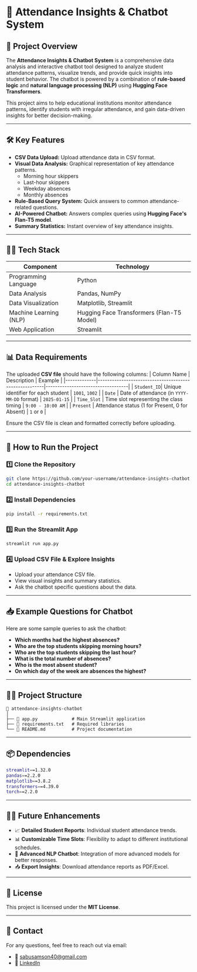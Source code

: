 # 📅 **Attendance Insights & Chatbot System**

## 📄 **Project Overview**
The **Attendance Insights & Chatbot System** is a comprehensive data analysis and interactive chatbot tool designed to analyze student attendance patterns, visualize trends, and provide quick insights into student behavior. The chatbot is powered by a combination of **rule-based logic** and **natural language processing (NLP)** using **Hugging Face Transformers**.

This project aims to help educational institutions monitor attendance patterns, identify students with irregular attendance, and gain data-driven insights for better decision-making.

---

## 🛠️ **Key Features**
- **CSV Data Upload:** Upload attendance data in CSV format.
- **Visual Data Analysis:** Graphical representation of key attendance patterns.
  - Morning hour skippers
  - Last-hour skippers
  - Weekday absences
  - Monthly absences
- **Rule-Based Query System:** Quick answers to common attendance-related questions.
- **AI-Powered Chatbot:** Answers complex queries using **Hugging Face's Flan-T5 model**.
- **Summary Statistics:** Instant overview of key attendance insights.

---

## 🧑‍💻 **Tech Stack**
| Component              | Technology                                                                 |
|------------------------|----------------------------------------------------------------------------|
| Programming Language    | Python                                                                    |
| Data Analysis           | Pandas, NumPy                                                             |
| Data Visualization      | Matplotlib, Streamlit                                                     |
| Machine Learning (NLP)  | Hugging Face Transformers (Flan-T5 Model)                                 |
| Web Application         | Streamlit                                                                 |

---

## 📊 **Data Requirements**
The uploaded **CSV file** should have the following columns:
| Column Name | Description                                           | Example                          |
|-------------|-------------------------------------------------------|-----------------------------------|
| `Student_ID`| Unique identifier for each student                    | `1001`, `1002`                   |
| `Date`      | Date of attendance (in `YYYY-MM-DD` format)           | `2025-01-15`                     |
| `Time_Slot` | Time slot representing the class timing               | `9:00 - 10:00 AM`                |
| `Present`   | Attendance status (1 for Present, 0 for Absent)       | `1` or `0`                       |

Ensure the CSV file is clean and formatted correctly before uploading.

---

## 🚀 **How to Run the Project**
### 1️⃣ **Clone the Repository**
```bash
git clone https://github.com/your-username/attendance-insights-chatbot.git
cd attendance-insights-chatbot
```

### 2️⃣ **Install Dependencies**
```bash
pip install -r requirements.txt
```

### 3️⃣ **Run the Streamlit App**
```bash
streamlit run app.py
```

### 4️⃣ **Upload CSV File & Explore Insights**
- Upload your attendance CSV file.
- View visual insights and summary statistics.
- Ask the chatbot specific questions about the data.

---

## 📥 **Example Questions for Chatbot**
Here are some sample queries to ask the chatbot:
- **Which months had the highest absences?**
- **Who are the top students skipping morning hours?**
- **Who are the top students skipping the last hour?**
- **What is the total number of absences?**
- **Who is the most absent student?**
- **On which day of the week are absences the highest?**

---

## 🧑‍💻 **Project Structure**
```
📁 attendance-insights-chatbot
│
├── 📄 app.py             # Main Streamlit application
├── 📄 requirements.txt   # Required libraries
└── 📄 README.md          # Project documentation
```

---

## 📦 **Dependencies**
```bash
streamlit==1.32.0
pandas==2.2.0
matplotlib==3.8.2
transformers==4.39.0
torch==2.2.0
```

---

## 🧑‍💼 **Future Enhancements**
- 📈 **Detailed Student Reports**: Individual student attendance trends.
- 📊 **Customizable Time Slots**: Flexibility to adapt to different institutional schedules.
- 🤖 **Advanced NLP Chatbot**: Integration of more advanced models for better responses.
- 📥 **Export Insights**: Download attendance reports as PDF/Excel.

---

## 📝 **License**
This project is licensed under the **MIT License**.

---

## 📧 **Contact**
For any questions, feel free to reach out via email:
- 📧 sabusamson40@gmail.com
- 🔗 [LinkedIn](www.linkedin.com/in/samson-sabu-8aab0a22b)
